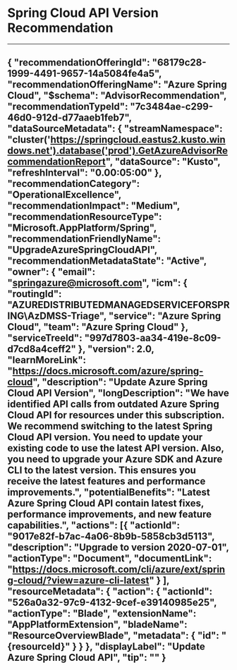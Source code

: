<properties
    pageTitle="Upgrade API version recommendation"
    description="Return list of resources that do not currently use the recommended API version"
    authors="liping-ms"
    ms.author="springazure"
    articleId="1d368336-771c-4a88-b2d9-4bb0225ed4e5_public"
    selfHelpType="advisorRecommendationMetadata"
    cloudEnvironments="public,ussec,usnat"
    ownershipId="DevDivAzServices_SpringCloud"
/>


# Spring Cloud API Version Recommendation
---

{
   "recommendationOfferingId": "68179c28-1999-4491-9657-14a5084fe4a5",
   "recommendationOfferingName": "Azure Spring Cloud",
   "$schema": "AdvisorRecommendation",
   "recommendationTypeId": "7c3484ae-c299-46d0-912d-d77aaeb1feb7",
   "dataSourceMetadata": {
      "streamNamespace": "cluster('https://springcloud.eastus2.kusto.windows.net').database('prod').GetAzureAdvisorRecommendationReport",
      "dataSource": "Kusto",
      "refreshInterval": "0.00:05:00"
   },
   "recommendationCategory": "OperationalExcellence",
   "recommendationImpact": "Medium",
   "recommendationResourceType": "Microsoft.AppPlatform/Spring",
   "recommendationFriendlyName": "UpgradeAzureSpringCloudAPI",
   "recommendationMetadataState": "Active",
   "owner": {
      "email": "springazure@microsoft.com",
      "icm": {
         "routingId": "AZUREDISTRIBUTEDMANAGEDSERVICEFORSPRING\\AzDMSS-Triage",
         "service": "Azure Spring Cloud",
         "team": "Azure Spring Cloud"
      },
      "serviceTreeId": "997d7803-aa34-419e-8c09-d7cd8a4ceff2"
   },
   "version": 2.0,
   "learnMoreLink": "https://docs.microsoft.com/azure/spring-cloud",
   "description": "Update Azure Spring Cloud API Version",
   "longDescription": "We have identified API calls from outdated Azure Spring Cloud API for resources under this subscription. We recommend switching to the latest Spring Cloud API version. You need to update your existing code to use the latest API version. Also, you need to upgrade your Azure SDK and Azure CLI to the latest version. This ensures you receive the latest features and performance improvements.",
   "potentialBenefits": "Latest Azure Spring Cloud API contain latest fixes, performance improvements, and new feature capabilities.",
   "actions": [{
         "actionId": "9017e82f-b7ac-4a06-8b9b-5858cb3d5113",
         "description": "Upgrade to version 2020-07-01",
         "actionType": "Document",
         "documentLink": "https://docs.microsoft.com/cli/azure/ext/spring-cloud/?view=azure-cli-latest"
      }
   ],
   "resourceMetadata": {
   "action": {
      "actionId": "526a0a32-97c9-4132-9cef-e39140985e25",
      "actionType": "Blade",
      "extensionName": "AppPlatformExtension",
      "bladeName": "ResourceOverviewBlade",
      "metadata": {
         "id": "{resourceId}"
         }
      }
   },
   "displayLabel": "Update Azure Spring Cloud API",
   "tip": ""
}
---
